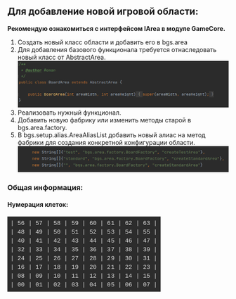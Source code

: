  ## Для добавление новой игровой области:
  **Рекомендую ознакомиться с интерфейсом IArea в модуле GameCore.**
 
 1. Создать новый класс области и добавить его в bgs.area
 2. Для добавления базового функционала требуется отнаследовать новый класс от AbstractArea.
 ![chess](images/area_parent.png)  
 3. Реализовать нужный функционал.
 4. Добавить новую фабрику или изменить методы старой в bgs.area.factory. 
 5. В bgs.setup.alias.AreaAliasList добавить новый алиас на метод фабрики для создания конкретной конфигурации области.  
  ![chess](images/area_alias.png)
 
 ### Общая информация:
 
 #### Нумерация клеток:
 
 ![chess](images/area_squares.png)

  